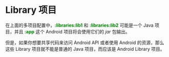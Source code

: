 # Library 项目
在上面的多项目配置中，**<font color='green'>:libraries:lib1</font>** 和 **<font color='green'>:libraries:lib2</font>** 可能是一个 Java 项目，并且 **<font color='green'>:app</font>** 这个 Android 项目将会使用它们的 *jar* 包输出。

但是，如果你想要共享代码来访问 Android API 或者使用 Android 的资源，那么这些 Library 项目就不能是普通的 Java 项目，而应该是 Android Library 项目。